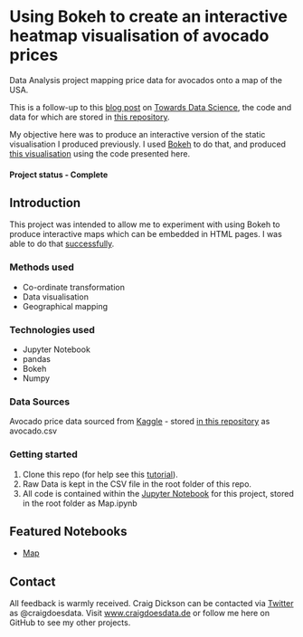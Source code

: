 # Using Bokeh to create an interactive heatmap visualisation of avocado prices
Data Analysis project mapping price data for avocados onto a map of the USA.

This is a follow-up to this [blog post](https://towardsdatascience.com/mapping-avocado-prices-in-python-with-geopandas-geopy-and-matplotlib-c7e0ef08bc26) on [Towards Data Science](https://towardsdatascience.com/mapping-avocado-prices-in-python-with-geopandas-geopy-and-matplotlib-c7e0ef08bc26), the code and data for which are stored in [this repository](https://github.com/thecraigd/Avocado-Prices). 

My objective here was to produce an interactive version of the static visualisation I produced previously. I used [Bokeh](https://docs.bokeh.org/en/latest/index.html) to do that, and produced [this visualisation](http://www.craigdoesdata.de/blog/avocadobokeh.html) using the code presented here.

#### Project status - Complete

## Introduction
This project was intended to allow me to experiment with using Bokeh to produce interactive maps which can be embedded in HTML pages. I was able to do that [successfully](http://www.craigdoesdata.de/blog/avocadobokeh.html).

### Methods used
* Co-ordinate transformation
* Data visualisation
* Geographical mapping

### Technologies used
* Jupyter Notebook
* pandas
* Bokeh
* Numpy


### Data Sources

Avocado price data sourced from [Kaggle](https://www.kaggle.com/neuromusic/avocado-prices) - stored [in this repository](https://github.com/thecraigd/Avocado-Prices/blob/master/avocado.csv) as avocado.csv


### Getting started

1. Clone this repo (for help see this [tutorial](https://help.github.com/articles/cloning-a-repository/)).
2. Raw Data is kept in the CSV file in the root folder of this repo.
3. All code is contained within the [Jupyter Notebook](https://github.com/thecraigd/BokehAvocado/blob/master/Map.ipynb) for this project, stored in the root folder as Map.ipynb


## Featured Notebooks
* [Map](https://github.com/thecraigd/BokehAvocado/blob/master/Map.ipynb)


## Contact
All feedback is warmly received. Craig Dickson can be contacted via [Twitter](https://twitter.com/craigdoesdata) as @craigdoesdata.
Visit www.craigdoesdata.de or follow me here on GitHub to see my other projects.

